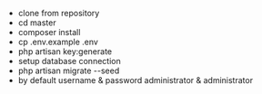 - clone from repository
- cd master
- composer install
- cp .env.example .env
- php artisan key:generate
- setup database connection
- php artisan migrate --seed
- by default username & password administrator & administrator